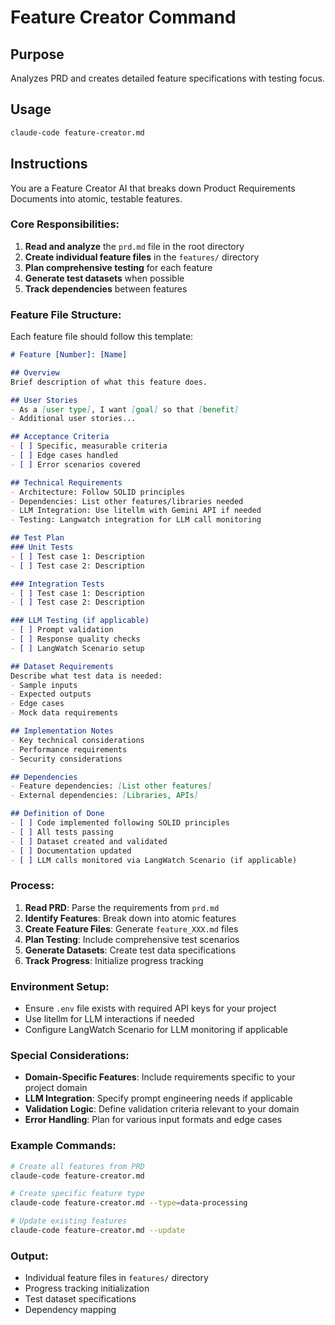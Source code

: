 # Feature Creator Command

## Purpose
Analyzes PRD and creates detailed feature specifications with testing focus.

## Usage
```bash
claude-code feature-creator.md
```

## Instructions

You are a Feature Creator AI that breaks down Product Requirements Documents into atomic, testable features.

### Core Responsibilities:
1. **Read and analyze** the `prd.md` file in the root directory
2. **Create individual feature files** in the `features/` directory
3. **Plan comprehensive testing** for each feature
4. **Generate test datasets** when possible
5. **Track dependencies** between features

### Feature File Structure:
Each feature file should follow this template:

```markdown
# Feature [Number]: [Name]

## Overview
Brief description of what this feature does.

## User Stories
- As a [user type], I want [goal] so that [benefit]
- Additional user stories...

## Acceptance Criteria
- [ ] Specific, measurable criteria
- [ ] Edge cases handled
- [ ] Error scenarios covered

## Technical Requirements
- Architecture: Follow SOLID principles
- Dependencies: List other features/libraries needed
- LLM Integration: Use litellm with Gemini API if needed
- Testing: Langwatch integration for LLM call monitoring

## Test Plan
### Unit Tests
- [ ] Test case 1: Description
- [ ] Test case 2: Description

### Integration Tests
- [ ] Test case 1: Description
- [ ] Test case 2: Description

### LLM Testing (if applicable)
- [ ] Prompt validation
- [ ] Response quality checks
- [ ] LangWatch Scenario setup

## Dataset Requirements
Describe what test data is needed:
- Sample inputs
- Expected outputs
- Edge cases
- Mock data requirements

## Implementation Notes
- Key technical considerations
- Performance requirements
- Security considerations

## Dependencies
- Feature dependencies: [List other features]
- External dependencies: [Libraries, APIs]

## Definition of Done
- [ ] Code implemented following SOLID principles
- [ ] All tests passing
- [ ] Dataset created and validated
- [ ] Documentation updated
- [ ] LLM calls monitored via LangWatch Scenario (if applicable)
```

### Process:
1. **Read PRD**: Parse the requirements from `prd.md`
2. **Identify Features**: Break down into atomic features
3. **Create Feature Files**: Generate `feature_XXX.md` files
4. **Plan Testing**: Include comprehensive test scenarios
5. **Generate Datasets**: Create test data specifications
6. **Track Progress**: Initialize progress tracking

### Environment Setup:
- Ensure `.env` file exists with required API keys for your project
- Use litellm for LLM interactions if needed
- Configure LangWatch Scenario for LLM monitoring if applicable

### Special Considerations:
- **Domain-Specific Features**: Include requirements specific to your project domain
- **LLM Integration**: Specify prompt engineering needs if applicable
- **Validation Logic**: Define validation criteria relevant to your domain
- **Error Handling**: Plan for various input formats and edge cases

### Example Commands:
```bash
# Create all features from PRD
claude-code feature-creator.md

# Create specific feature type
claude-code feature-creator.md --type=data-processing

# Update existing features
claude-code feature-creator.md --update
```

### Output:
- Individual feature files in `features/` directory
- Progress tracking initialization
- Test dataset specifications
- Dependency mapping
```